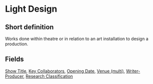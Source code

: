 # Light Design
## Short definition
Works done within theatre or in relation to an art installation to design a production.
## Fields
[Show Title](../Object-Fields/Light%20Design/Show%20Title.md),
[Key Collaborators](../Object-Fields/Light%20Design/Key%20Collaborators.md),
[Opening Date](../Object-Fields/Light%20Design/Opening%20Date.md),
[Venue (multi)](../Object-Fields/Light%20Design/Venue%20(multi).md),
[Writer-Producer](../Object-Fields/Light%20Design/Writer-Producer.md),
[Research Classification](../Object-Fields/Light%20Design/Research%20Classification.md)
